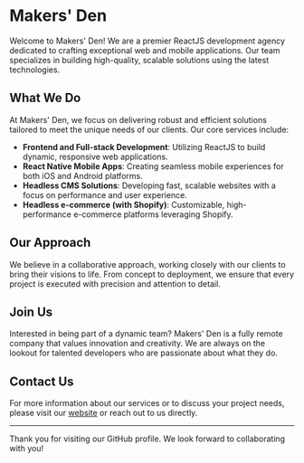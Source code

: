 # Makers' Den

Welcome to Makers' Den! We are a premier ReactJS development agency dedicated to crafting exceptional web and mobile applications. Our team specializes in building high-quality, scalable solutions using the latest technologies.

## What We Do

At Makers' Den, we focus on delivering robust and efficient solutions tailored to meet the unique needs of our clients. Our core services include:

-  **Frontend and Full-stack Development**: Utilizing ReactJS to build dynamic, responsive web applications.
-  **React Native Mobile Apps**: Creating seamless mobile experiences for both iOS and Android platforms.
-  **Headless CMS Solutions**: Developing fast, scalable websites with a focus on performance and user experience.
-  **Headless e-commerce (with Shopify)**: Customizable, high-performance e-commerce platforms leveraging Shopify.

## Our Approach

We believe in a collaborative approach, working closely with our clients to bring their visions to life. From concept to deployment, we ensure that every project is executed with precision and attention to detail.

## Join Us

Interested in being part of a dynamic team? Makers' Den is a fully remote company that values innovation and creativity. We are always on the lookout for talented developers who are passionate about what they do.

## Contact Us

For more information about our services or to discuss your project needs, please visit our [website](https://makersden.io) or reach out to us directly.

---

Thank you for visiting our GitHub profile. We look forward to collaborating with you!
